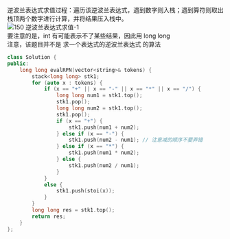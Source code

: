 逆波兰表达式求值过程：遍历该逆波兰表达式，遇到数字则入栈；遇到算符则取出栈顶两个数字进行计算，并将结果压入栈中。  
![150 逆波兰表达式求值-1](https://user-images.githubusercontent.com/83362131/197346192-180a4507-9f8f-4e76-a456-99db81b584ec.gif)  
要注意的是，int 有可能表示不了某些结果，因此用 long long  
注意，该题目并不是 求一个表达式的逆波兰表达式 的算法  
```cpp
class Solution {
public:
    long long evalRPN(vector<string>& tokens) {
        stack<long long> stk1;
        for (auto x : tokens) {
            if (x == "+" || x == "-" || x == "*" || x == "/") {
                long long num1 = stk1.top();
                stk1.pop();
                long long num2 = stk1.top();
                stk1.pop();
                if (x == "+") {
                    stk1.push(num1 + num2);
                } else if (x == "-") {
                    stk1.push(num2 - num1); // 注意减的顺序不要弄错
                } else if (x == "*") {
                    stk1.push(num1 * num2);
                } else {
                    stk1.push(num2 / num1);
                }
            }
            else {
                stk1.push(stoi(x));
            }
        }
        long long res = stk1.top();
        return res;
    }
};
```
